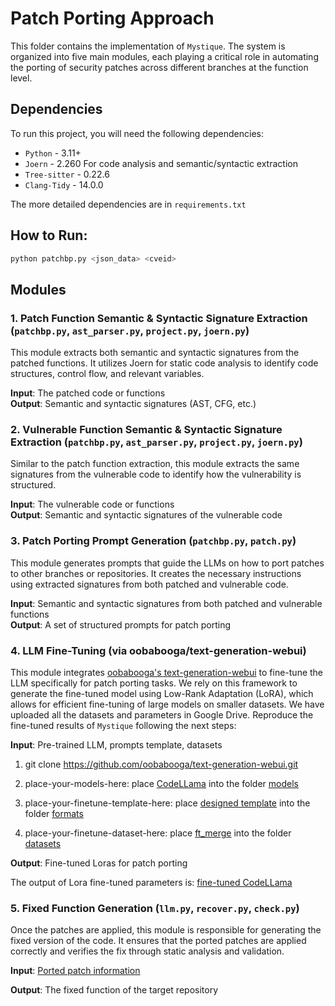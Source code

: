 # Patch Porting Approach

This folder contains the implementation of `Mystique`. The system is organized into five main modules, each playing a critical role in automating the porting of security patches across different branches at the function level.

## Dependencies

To run this project, you will need the following dependencies:

- `Python` - 3.11+
- `Joern` - 2.260 For code analysis and semantic/syntactic extraction
- `Tree-sitter` - 0.22.6
- `Clang-Tidy` - 14.0.0

The more detailed dependencies are in `requirements.txt`

## How to Run:

```py
python patchbp.py <json_data> <cveid>
```

## Modules

### 1. Patch Function Semantic & Syntactic Signature Extraction (`patchbp.py`, `ast_parser.py`, `project.py`, `joern.py`)

This module extracts both semantic and syntactic signatures from the patched functions. It utilizes Joern for static code analysis to identify code structures, control flow, and relevant variables.

**Input**: The patched code or functions  
**Output**: Semantic and syntactic signatures (AST, CFG, etc.)

### 2. Vulnerable Function Semantic & Syntactic Signature Extraction (`patchbp.py`, `ast_parser.py`, `project.py`, `joern.py`)

Similar to the patch function extraction, this module extracts the same signatures from the vulnerable code to identify how the vulnerability is structured.

**Input**: The vulnerable code or functions  
**Output**: Semantic and syntactic signatures of the vulnerable code

### 3. Patch Porting Prompt Generation (`patchbp.py`, `patch.py`)

This module generates prompts that guide the LLMs on how to port patches to other branches or repositories. It creates the necessary instructions using extracted signatures from both patched and vulnerable code.

**Input**: Semantic and syntactic signatures from both patched and vulnerable functions  
**Output**: A set of structured prompts for patch porting

### 4. LLM Fine-Tuning (via oobabooga/text-generation-webui)

This module integrates [oobabooga's text-generation-webui](https://github.com/oobabooga/text-generation-webui) to fine-tune the LLM specifically for patch porting tasks. We rely on this framework to generate the fine-tuned model using Low-Rank Adaptation (LoRA), which allows for efficient fine-tuning of large models on smaller datasets. We have uploaded all the datasets and parameters in Google Drive.
Reproduce the fine-tuned results of `Mystique` following the next steps:

**Input**: Pre-trained LLM, prompts template, datasets

1. git clone https://github.com/oobabooga/text-generation-webui.git

2. place-your-models-here:
   place [CodeLLama](https://huggingface.co/meta-llama/CodeLlama-13b-Instruct-hf) into the folder [models](https://github.com/oobabooga/text-generation-webui/tree/main/models)

3. place-your-finetune-template-here:
   place [designed template](https://drive.google.com/file/d/1_5HufOI4LA7qW1L7k0YPzmGnH3W1R-5s/view?usp=drive_link) into the folder [formats](https://github.com/oobabooga/text-generation-webui/tree/main/training/formats)

4. place-your-finetune-dataset-here:
   place [ft_merge](https://drive.google.com/drive/folders/1EGa2QtUcwq0KTzZiqVkNjhht2RDzuRnG?usp=drive_link) into the folder [datasets](https://github.com/oobabooga/text-generation-webui/tree/main/training/datasets)

**Output**: Fine-tuned Loras for patch porting

The output of Lora fine-tuned parameters is: [fine-tuned CodeLLama](https://drive.google.com/file/d/1tzXtglOo_aywKo4_MvwKTYTx-plE3wGT/view?usp=drive_link)

### 5. Fixed Function Generation (`llm.py`, `recover.py`, `check.py`)

Once the patches are applied, this module is responsible for generating the fixed version of the code. It ensures that the ported patches are applied correctly and verifies the fix through static analysis and validation.

**Input**: [Ported patch information](https://drive.google.com/drive/folders/1dc27pCylI38eJ8fig2JTkxgcCxsO9RMD?usp=drive_link)

**Output**: The fixed function of the target repository
